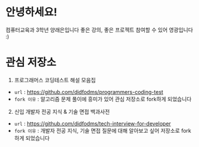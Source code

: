 # 안녕하세요!
컴퓨터교육과 3학년 양래은입니다
좋은 강의, 좋은 프로젝트 참여할 수 있어 영광입니다 :)

# 관심 저장소
1. 프로그래머스 코딩테스트 해설 모음집
+ ```url``` : https://github.com/didfodms/programmers-coding-test
+ ```fork 이유``` : 알고리즘 문제 풀이에 흥미가 있어 관심 저장소로 fork하게 되었습니다

2. 신입 개발자 전공 지식 & 기술 면접 백과사전
+ ```url``` : https://github.com/didfodms/tech-interview-for-developer
+ ```fork 이유``` : 개발자 전공 지식, 기술 면접 질문에 대해 알아보고 싶어 저장소로 fork하게 되었습니다

